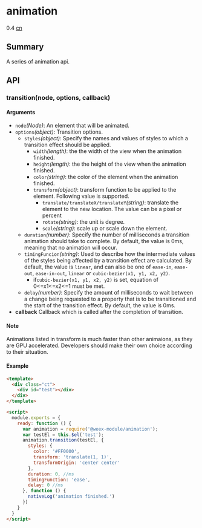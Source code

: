 # animation
<span class="weex-version">0.4</span>
<a href="https://github.com/weexteam/article/issues/64"  class="weex-translate">cn</a>

## Summary

A series of animation api.

## API

### transition(node, options, callback)

#### Arguments

* `node`*(Node)*: An element that will be animated.
* `options`*(object)*: Transition options. 
  * `styles`*(object)*: Specify the names and values of styles to which a transition effect should be applied.
    * `width`*(length)*: the the width of the view when the animation finished.
    * `height`*(length)*: the the height  of the view when the animation finished.
    * `color`*(string)*: the color of the element when the animation finished.
    * `transform`*(object)*: transform function to be applied to the element. Following value is supported.
      * `translate/translateX/translateY`*(string)*: translate the element to the new location. The value can be a pixel or percent
      * `rotate`*(string)*: the unit is degree.
      * `scale`*(string)*: scale up or scale down the element.
  * `duration`*(number)*: Specify the number of milliseconds a transition animation should take to complete. By default, the value is 0ms, meaning that no animation will occur.
  * `timingFuncion`*(string)*: Used to describe how the intermediate values of the styles being affected by a transition effect are calculated. By default, the value is `linear`, and can also be one of `ease-in`, `ease-out`, `ease-in-out`, `linear` or `cubic-bezier(x1, y1, x2, y2)`.
      * if`cubic-bezier(x1, y1, x2, y2)` is set, equation of  0<=x1<=x2<=1 must be met. 
  * `delay`*(number)*: Specify the amount of milliseconds to wait between a change being requested to a property that is to be transitioned and the start of the transition effect. By default, the value is 0ms.
* **callback** Callback which is called after the completion of transition.

#### Note

Animations listed in transform is much faster than other animaions, as they are GPU accelerated. Developers should make their own choice according to their situation.

#### Example

```html
<template>
  <div class="ct">
    <div id="test"></div>
  </div>
</template>

<script>
  module.exports = {
    ready: function () {
      var animation = require('@weex-module/animation');
      var testEl = this.$el('test');
      animation.transition(testEl, {
        styles: {
          color: '#FF0000',
          transform: 'translate(1, 1)',
          transformOrigin: 'center center'
        },
        duration: 0, //ms
        timingFunction: 'ease',
        delay: 0 //ms
      }, function () {
        nativeLog('animation finished.')
      })
    }
  }
</script>
```

